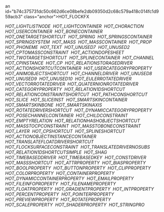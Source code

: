 an id="b74c375731dc50c662d6ce08befe2db09350d2c68c579a418c014fc1d959acb3" class="anchor"></span>HOT_FLOCKFX</em> </td>
<td></td>
</tr>
<tr>
<td data-valign="top"><em><span id="b74c375731dc50c662d6ce08befe2db093fb2ab790db37c2e7f35f7c589e61d2" class="anchor"></span>HOT_LIGHTLISTNODE</em> </td>
<td></td>
</tr>
<tr>
<td data-valign="top"><em><span id="b74c375731dc50c662d6ce08befe2db06a0af185cf0570eec3317c1e5900cdbb" class="anchor"></span>HOT_LIGHTCONTAINER</em> </td>
<td></td>
</tr>
<tr>
<td data-valign="top"><em><span id="b74c375731dc50c662d6ce08befe2db0b680ca37974048c44a72eb8c68ef111a" class="anchor"></span>HOT_CHORACTION</em> </td>
<td></td>
</tr>
<tr>
<td data-valign="top"><em><span id="b74c375731dc50c662d6ce08befe2db0c6b7362ef9b50cca3b3da3a0eb316dee" class="anchor"></span>HOT_USERCONTAINER</em> </td>
<td></td>
</tr>
<tr>
<td data-valign="top"><em><span id="b74c375731dc50c662d6ce08befe2db0935d4f5a052a6769103795e0d8bea247" class="anchor"></span>HOT_BONECONTAINER</em> </td>
<td></td>
</tr>
<tr>
<td data-valign="top"><em><span id="b74c375731dc50c662d6ce08befe2db07f41c3a7f2c3db0f4073488467062dca" class="anchor"></span>HOT_ONETARGETSHORTCUT</em> </td>
<td></td>
</tr>
<tr>
<td data-valign="top"><em><span id="b74c375731dc50c662d6ce08befe2db043aac14c771b9f6dd0615a91fd0256bd" class="anchor"></span>HOT_SPRING</em> </td>
<td></td>
</tr>
<tr>
<td data-valign="top"><em><span id="b74c375731dc50c662d6ce08befe2db0c3ab75499dbb1e3cd6d88a119516c26d" class="anchor"></span>HOT_SPRINGSCONTAINER</em> </td>
<td></td>
</tr>
<tr>
<td data-valign="top"><em><span id="b74c375731dc50c662d6ce08befe2db08f636df68a29d582944d1280981decf1" class="anchor"></span>HOT_SPRINGSYSTEM</em> </td>
<td></td>
</tr>
<tr>
<td data-valign="top"><em><span id="b74c375731dc50c662d6ce08befe2db0c94be8e0ef6b5b38a01fe8804934e64b" class="anchor"></span>HOT_MASS</em> </td>
<td></td>
</tr>
<tr>
<td data-valign="top"><em><span id="b74c375731dc50c662d6ce08befe2db06842bfec19fa8ad7399dd7c71fe92933" class="anchor"></span>HOT_MASSCONTAINER</em> </td>
<td></td>
</tr>
<tr>
<td data-valign="top"><em><span id="b74c375731dc50c662d6ce08befe2db00d6ec92d377bf552e54542f76cc71f58" class="anchor"></span>HOT_PROP</em> </td>
<td></td>
</tr>
<tr>
<td data-valign="top"><em><span id="b74c375731dc50c662d6ce08befe2db06c1301989be5ff9c4711b2688a329ac6" class="anchor"></span>HOT_PHONEME</em> </td>
<td></td>
</tr>
<tr>
<td data-valign="top"><em><span id="b74c375731dc50c662d6ce08befe2db03edb37f2d536daf1e95ad5a7c8cf1d5e" class="anchor"></span>HOT_TEXT</em> </td>
<td></td>
</tr>
<tr>
<td data-valign="top"><em><span id="b74c375731dc50c662d6ce08befe2db03b9e56c4fe0ed202aa77e33a937ad207" class="anchor"></span>HOT_UNUSED7</em> </td>
<td></td>
</tr>
<tr>
<td data-valign="top"><em><span id="b74c375731dc50c662d6ce08befe2db0cd7d1b79bc1968a107a47190a0c5411d" class="anchor"></span>HOT_UNUSED2</em> </td>
<td></td>
</tr>
<tr>
<td data-valign="top"><em><span id="b74c375731dc50c662d6ce08befe2db06499a891044f685e78704593525e63d8" class="anchor"></span>HOT_CPTOMASSCONSTRAINT</em> </td>
<td></td>
</tr>
<tr>
<td data-valign="top"><em><span id="b74c375731dc50c662d6ce08befe2db0be4427aaeb20f6c695d8a8029f36daf0" class="anchor"></span>HOT_ACTIONDOPESHEET</em> </td>
<td></td>
</tr>
<tr>
<td data-valign="top"><em><span id="b74c375731dc50c662d6ce08befe2db0c0a157a72dc438b6d1f9b6c90654d223" class="anchor"></span>HOT_TWOTARGETSHORTCUT</em> </td>
<td></td>
</tr>
<tr>
<td data-valign="top"><em><span id="b74c375731dc50c662d6ce08befe2db05970c434c58f2d5f4c28d30bd191f6c6" class="anchor"></span>HOT_SPLINECONTAINER</em> </td>
<td></td>
</tr>
<tr>
<td data-valign="top"><em><span id="b74c375731dc50c662d6ce08befe2db05ab93d9a0e5d8ff06b3c528c142bf65a" class="anchor"></span>HOT_CHANNEL</em> </td>
<td></td>
</tr>
<tr>
<td data-valign="top"><em><span id="b74c375731dc50c662d6ce08befe2db0de67e9b5af38845cc9ebe39deee8e7ee" class="anchor"></span>HOT_CPINSTANCE</em> </td>
<td></td>
</tr>
<tr>
<td data-valign="top"><em><span id="b74c375731dc50c662d6ce08befe2db00036ac5fa09138490d4e782217e8cc06" class="anchor"></span>HOT_CP</em> </td>
<td></td>
</tr>
<tr>
<td data-valign="top"><em><span id="b74c375731dc50c662d6ce08befe2db07f4b9325fcf8656eb256eabf297a2026" class="anchor"></span>HOT_RELATIONSTORAGEDRIVER</em> </td>
<td></td>
</tr>
<tr>
<td data-valign="top"><em><span id="b74c375731dc50c662d6ce08befe2db0244f15b6a33f5171540ebdfa8088b0dc" class="anchor"></span>HOT_ACTIONSHORTCUTCONTAINER</em> </td>
<td></td>
</tr>
<tr>
<td data-valign="top"><em><span id="b74c375731dc50c662d6ce08befe2db06a9d6e61e2fe7e31a4a2a969dde6751f" class="anchor"></span>HOT_USERCATEGORYPROPERTY</em> </td>
<td></td>
</tr>
<tr>
<td data-valign="top"><em><span id="b74c375731dc50c662d6ce08befe2db035abb1ed9e4840b8436169b8fae65e4d" class="anchor"></span>HOT_ANIMOBJECTSHORTCUT</em> </td>
<td></td>
</tr>
<tr>
<td data-valign="top"><em><span id="b74c375731dc50c662d6ce08befe2db01887f9647cda0fbd4a1e13c21bcee3c8" class="anchor"></span>HOT_CHANNELDRIVER</em> </td>
<td></td>
</tr>
<tr>
<td data-valign="top"><em><span id="b74c375731dc50c662d6ce08befe2db0f2c4307aba4b5997ee59601827dc61ac" class="anchor"></span>HOT_UNUSED8</em> </td>
<td></td>
</tr>
<tr>
<td data-valign="top"><em><span id="b74c375731dc50c662d6ce08befe2db05270e2533aef35c6ec4d7bcefca4aaae" class="anchor"></span>HOT_UNUSED9</em> </td>
<td></td>
</tr>
<tr>
<td data-valign="top"><em><span id="b74c375731dc50c662d6ce08befe2db06bf390c6719773d0849a2fa1fa0a4ba4" class="anchor"></span>HOT_UNUSED10</em> </td>
<td></td>
</tr>
<tr>
<td data-valign="top"><em><span id="b74c375731dc50c662d6ce08befe2db0475a64af31b8c7635c4f0732345da759" class="anchor"></span>HOT_EULERROTATEDRIVER</em> </td>
<td></td>
</tr>
<tr>
<td data-valign="top"><em><span id="b74c375731dc50c662d6ce08befe2db017a0bb9bd3166620b0231e6743153590" class="anchor"></span>HOT_VECTORROTATEDRIVER</em> </td>
<td></td>
</tr>
<tr>
<td data-valign="top"><em><span id="b74c375731dc50c662d6ce08befe2db0217c8c5377d69e7be12f6fa0a67d4ca4" class="anchor"></span>HOT_QUATERNIONROTATEDRIVER</em> </td>
<td></td>
</tr>
<tr>
<td data-valign="top"><em><span id="b74c375731dc50c662d6ce08befe2db0422d1b8b4b71419fa16864e8a889b44b" class="anchor"></span>HOT_CATEGORYPROPERTY</em> </td>
<td></td>
</tr>
<tr>
<td data-valign="top"><em><span id="b74c375731dc50c662d6ce08befe2db096954a4ffaa162a85ac7420f7ff51250" class="anchor"></span>HOT_RELATION1DSHORTCUT</em> </td>
<td></td>
</tr>
<tr>
<td data-valign="top"><em><span id="b74c375731dc50c662d6ce08befe2db0517efd1db90d0034709f18e06c4defe5" class="anchor"></span>HOT_RELATIONCONSTRAINTSHORTCUT</em> </td>
<td></td>
</tr>
<tr>
<td data-valign="top"><em><span id="b74c375731dc50c662d6ce08befe2db02ac2ce8857e0c14aa5174cbacb4d9677" class="anchor"></span>HOT_PATHCONSHORTCUT</em> </td>
<td></td>
</tr>
<tr>
<td data-valign="top"><em><span id="b74c375731dc50c662d6ce08befe2db08ad393bba5a3af21f9d644824b35d1cd" class="anchor"></span>HOT_SLICE</em> </td>
<td></td>
</tr>
<tr>
<td data-valign="top"><em><span id="b74c375731dc50c662d6ce08befe2db0b71f3a4448004c9a6ae02dcae410c0ea" class="anchor"></span>HOT_SLICEINST</em> </td>
<td></td>
</tr>
<tr>
<td data-valign="top"><em><span id="b74c375731dc50c662d6ce08befe2db0ab41f14d59366069c364997822f7d6ad" class="anchor"></span>HOT_SMARTSKINCONTAINER</em> </td>
<td></td>
</tr>
<tr>
<td data-valign="top"><em><span id="b74c375731dc50c662d6ce08befe2db03e807b06eaa95bd6588b82e82f03928d" class="anchor"></span>HOT_SMARTSKINBONE</em> </td>
<td></td>
</tr>
<tr>
<td data-valign="top"><em><span id="b74c375731dc50c662d6ce08befe2db0ec17e3591cc638111d08cda16fcb9c59" class="anchor"></span>HOT_SMARTSKINAXIS</em> </td>
<td></td>
</tr>
<tr>
<td data-valign="top"><em><span id="b74c375731dc50c662d6ce08befe2db0f75c117cc3b75dde6e222fef287906f7" class="anchor"></span>HOT_ROTATEDRIVERSHORTCUT</em> </td>
<td></td>
</tr>
<tr>
<td data-valign="top"><em><span id="b74c375731dc50c662d6ce08befe2db000eeb044434733dd3eea5a02619c7192" class="anchor"></span>HOT_DYNAMICCATEGORYPROPERTY</em> </td>
<td></td>
</tr>
<tr>
<td data-valign="top"><em><span id="b74c375731dc50c662d6ce08befe2db0fc0ccb0ed8336d9d0058a589b719f961" class="anchor"></span>HOT_POSECHANNELCONTAINER</em> </td>
<td></td>
</tr>
<tr>
<td data-valign="top"><em><span id="b74c375731dc50c662d6ce08befe2db029f3a0a50ea3ae57e5861e9b38f15ef9" class="anchor"></span>HOT_CHILDCONSTRAINT</em> </td>
<td></td>
</tr>
<tr>
<td data-valign="top"><em><span id="b74c375731dc50c662d6ce08befe2db0c50e4b4420d5320f227465909b40ef23" class="anchor"></span>HOT_EMPTYRELATION</em> </td>
<td></td>
</tr>
<tr>
<td data-valign="top"><em><span id="b74c375731dc50c662d6ce08befe2db0a07803659b85f1295c1bfcfd41728cf9" class="anchor"></span>HOT_RELATIONHASHOBJECTSHORTCUT</em> </td>
<td></td>
</tr>
<tr>
<td data-valign="top"><em><span id="b74c375731dc50c662d6ce08befe2db0ecf660898477cd738df938a7a66fa77f" class="anchor"></span>HOT_MASSTOCPCONSTRAINT</em> </td>
<td></td>
</tr>
<tr>
<td data-valign="top"><em><span id="b74c375731dc50c662d6ce08befe2db0e8735f3af5cf84aaeb79e8f51f7b5691" class="anchor"></span>HOT_MASSTOBONECONSTRAINT</em> </td>
<td></td>
</tr>
<tr>
<td data-valign="top"><em><span id="b74c375731dc50c662d6ce08befe2db0109e0b2d6fba3c9f887c056d3c749874" class="anchor"></span>HOT_LAYER</em> </td>
<td></td>
</tr>
<tr>
<td data-valign="top"><em><span id="b74c375731dc50c662d6ce08befe2db041dc4454193c77207d72b21664e5f01d" class="anchor"></span>HOT_CPSHORTCUT</em> </td>
<td></td>
</tr>
<tr>
<td data-valign="top"><em><span id="b74c375731dc50c662d6ce08befe2db010fc800bda36717dab6742a1db9e1a3b" class="anchor"></span>HOT_SPLINESHORTCUT</em> </td>
<td></td>
</tr>
<tr>
<td data-valign="top"><em><span id="b74c375731dc50c662d6ce08befe2db0f0cec0245c35fdb34272e19712bc775b" class="anchor"></span>HOT_ACTIONOBJECTINSTANCECONTAINER</em> </td>
<td></td>
</tr>
<tr>
<td data-valign="top"><em><span id="b74c375731dc50c662d6ce08befe2db0ebb1a3f32e537c5a2aaa6b6731df86c7" class="anchor"></span>HOT_TRANSLATEFLOATDRIVERSHORTCUT</em> </td>
<td></td>
</tr>
<tr>
<td data-valign="top"><em><span id="b74c375731dc50c662d6ce08befe2db0698b3d72031dc92ac5594a05243a4d49" class="anchor"></span>HOT_FLOCKSURFACECONSTRAINT</em> </td>
<td></td>
</tr>
<tr>
<td data-valign="top"><em><span id="b74c375731dc50c662d6ce08befe2db02acad01536f940e90f6eb7f2a0d329c9" class="anchor"></span>HOT_TRANSLATEDRIVERNOSUBS</em> </td>
<td></td>
</tr>
<tr>
<td data-valign="top"><em><span id="b74c375731dc50c662d6ce08befe2db02ba871d94ca310d8cfc5dd09013246f1" class="anchor"></span>HOT_RELATION1DSHORTCUTSIMPLE</em> </td>
<td></td>
</tr>
<tr>
<td data-valign="top"><em><span id="b74c375731dc50c662d6ce08befe2db06ec495fdf7651c2b5aa354987a03d48c" class="anchor"></span>HOT_SHAG</em> </td>
<td></td>
</tr>
<tr>
<td data-valign="top"><em><span id="b74c375731dc50c662d6ce08befe2db02ad3333e38747063f05f0b71d6b031cf" class="anchor"></span>HOT_TIMEBASEDDRIVER</em> </td>
<td></td>
</tr>
<tr>
<td data-valign="top"><em><span id="b74c375731dc50c662d6ce08befe2db00e9b6815670796d7a4a0598d1270214c" class="anchor"></span>HOT_TIMEBASEDKEY</em> </td>
<td></td>
</tr>
<tr>
<td data-valign="top"><em><span id="b74c375731dc50c662d6ce08befe2db040cac98491f8923ba31b65c76eaa46c9" class="anchor"></span>HOT_CONSTDRIVER</em> </td>
<td></td>
</tr>
<tr>
<td data-valign="top"><em><span id="b74c375731dc50c662d6ce08befe2db0591e78802bc4e37e4a0ac33fbf260b12" class="anchor"></span>HOT_MASSSHORTCUT</em> </td>
<td></td>
</tr>
<tr>
<td data-valign="top"><em><span id="b74c375731dc50c662d6ce08befe2db09371c16138b55c01dc4ec13c425c69e0" class="anchor"></span>HOT_ATTRPROPERTY</em> </td>
<td></td>
</tr>
<tr>
<td data-valign="top"><em><span id="b74c375731dc50c662d6ce08befe2db02634c6579ca768952377ff886c2b68b9" class="anchor"></span>HOT_BIASPROPERTY</em> </td>
<td></td>
</tr>
<tr>
<td data-valign="top"><em><span id="b74c375731dc50c662d6ce08befe2db06b14c371770593de25ad3464120b1897" class="anchor"></span>HOT_BOOLPROPERTY</em> </td>
<td></td>
</tr>
<tr>
<td data-valign="top"><em><span id="b74c375731dc50c662d6ce08befe2db09ce0c7ad1309a3a4fa9033dfdf033e61" class="anchor"></span>HOT_BUTTONPROPERTY</em> </td>
<td></td>
</tr>
<tr>
<td data-valign="top"><em><span id="b74c375731dc50c662d6ce08befe2db02dbb1f223af3f290894689efdbfec9da" class="anchor"></span>HOT_CLIPPROPERTY</em> </td>
<td></td>
</tr>
<tr>
<td data-valign="top"><em><span id="b74c375731dc50c662d6ce08befe2db0bd9395559dafd4fd93b8e9ac50a7cb10" class="anchor"></span>HOT_COLORPROPERTY</em> </td>
<td></td>
</tr>
<tr>
<td data-valign="top"><em><span id="b74c375731dc50c662d6ce08befe2db00e6e933d766074bc544bc0c61f72e3c1" class="anchor"></span>HOT_CONTAINERPROPERTY</em> </td>
<td></td>
</tr>
<tr>
<td data-valign="top"><em><span id="b74c375731dc50c662d6ce08befe2db0dbf0a7d62e13f862eef38ec89e9fc643" class="anchor"></span>HOT_DYNAMICCONTAINERPROPERTY</em> </td>
<td></td>
</tr>
<tr>
<td data-valign="top"><em><span id="b74c375731dc50c662d6ce08befe2db0b77d02c64ee58621d82f80d0393f4619" class="anchor"></span>HOT_EMAILPROPERTY</em> </td>
<td></td>
</tr>
<tr>
<td data-valign="top"><em><span id="b74c375731dc50c662d6ce08befe2db029ea5826f4ae4078f485f3be671a3443" class="anchor"></span>HOT_FILEINFOPROPERTY</em> </td>
<td></td>
</tr>
<tr>
<td data-valign="top"><em><span id="b74c375731dc50c662d6ce08befe2db0f9d5c6164078373f5486f9e575773a5d" class="anchor"></span>HOT_FILENAMEPROPERTY</em> </td>
<td></td>
</tr>
<tr>
<td data-valign="top"><em><span id="b74c375731dc50c662d6ce08befe2db06017141b8d59fedea1ec353c395e54fb" class="anchor"></span>HOT_FLOATPROPERTY</em> </td>
<td></td>
</tr>
<tr>
<td data-valign="top"><em><span id="b74c375731dc50c662d6ce08befe2db0f913d0e2293c1c1dba5e178966498257" class="anchor"></span>HOT_GRADIENTPROPERTY</em> </td>
<td></td>
</tr>
<tr>
<td data-valign="top"><em><span id="b74c375731dc50c662d6ce08befe2db03d5833ca3c6a05452c2d94f96ea80b0f" class="anchor"></span>HOT_INTPROPERTY</em> </td>
<td></td>
</tr>
<tr>
<td data-valign="top"><em><span id="b74c375731dc50c662d6ce08befe2db05c60bf1d8b7c6120172f2b880e9bf473" class="anchor"></span>HOT_PERCENTPROPERTY</em> </td>
<td></td>
</tr>
<tr>
<td data-valign="top"><em><span id="b74c375731dc50c662d6ce08befe2db01674e6c896f730ff36a206b26082780c" class="anchor"></span>HOT_POINTERPROPERTY</em> </td>
<td></td>
</tr>
<tr>
<td data-valign="top"><em><span id="b74c375731dc50c662d6ce08befe2db0081cad38ac93fde2b5cd135347ef2f8d" class="anchor"></span>HOT_PREVIEWPROPERTY</em> </td>
<td></td>
</tr>
<tr>
<td data-valign="top"><em><span id="b74c375731dc50c662d6ce08befe2db0b39cbdbf48f8c2132ec7ee48fabedea1" class="anchor"></span>HOT_ROTATEPROPERTY</em> </td>
<td></td>
</tr>
<tr>
<td data-valign="top"><em><span id="b74c375731dc50c662d6ce08befe2db062ba7b46d78c7245d4ad5253c0a5849f" class="anchor"></span>HOT_SCALEPROPERTY</em> </td>
<td></td>
</tr>
<tr>
<td data-valign="top"><em><span id="b74c375731dc50c662d6ce08befe2db0244d6832bf6e1819c6dbac77c95dbe50" class="anchor"></span>HOT_SHADERPROPERTY</em> </td>
<td></td>
</tr>
<tr>
<td data-valign="top"><em><span id="b74c375731dc50c662d6ce08befe2db032d2e15e7d64632016b293dbc0d828ea" class="anchor"></span>HOT_STRINGPRO